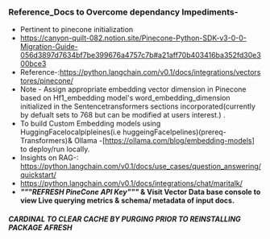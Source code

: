 ### Reference_Docs to Overcome dependancy Impediments-
- Pertinent to pinecone initialization 
- https://canyon-quilt-082.notion.site/Pinecone-Python-SDK-v3-0-0-Migration-Guide-056d3897d7634bf7be399676a4757c7b#a21aff70b403416ba352fd30e300bce3
- Reference-:https://python.langchain.com/v0.1/docs/integrations/vectorstores/pinecone/
- Note - Assign appropriate embedding vector dimension in Pinecone based on Hf1_embedding model's word_embedding_dimension initialized in the Sentencetransformers sections incorporated(currently by defualt sets to 768 but can be modified at users interest.) .
- To build Custom Embedding models using HuggingFacelocalpipleines(i.e huggeingFaceIpelines)(prereq-Transformers)& Ollama -[https://ollama.com/blog/embedding-models] to deploy/run locally.
- Insights on RAG-: https://python.langchain.com/v0.1/docs/use_cases/question_answering/quickstart/
- https://python.langchain.com/v0.1/docs/integrations/chat/maritalk/
- ***"""REFRESH PineCone API Key"""* & Visit Vector Data base console to view Live querying metrics & schema/ metadata of input docs.** 
##### **CARDINAL TO CLEAR CACHE BY PURGING PRIOR TO REINSTALLING PACKAGE AFRESH**
